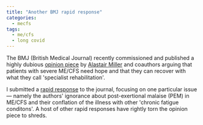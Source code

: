 ```yaml
---
title: "Another BMJ rapid response"
categories:
  - mecfs
tags:
  - me/cfs
  - long covid
---
```


The BMJ (British Medical Journal) recently commissioned and published a highly dubious [opinion piece](https://www.bmj.com/content/389/bmj.r977) by [Alastair Miller](https://me-pedia.org/wiki/Alastair_Miller) and coauthors arguing that patients with severe ME/CFS need hope and that they can recover with what they call 'specialist rehabilitation'.

I submitted a [rapid response](https://www.bmj.com/content/389/bmj.r977/rr-6) to the journal, focusing on one particular issue — namely the authors' ignorance about post-exertional malaise (PEM) in ME/CFS and their conflation of the illness with other 'chronic fatigue conditons'. A host of other rapid responses have rightly torn the opinion piece to shreds.









 